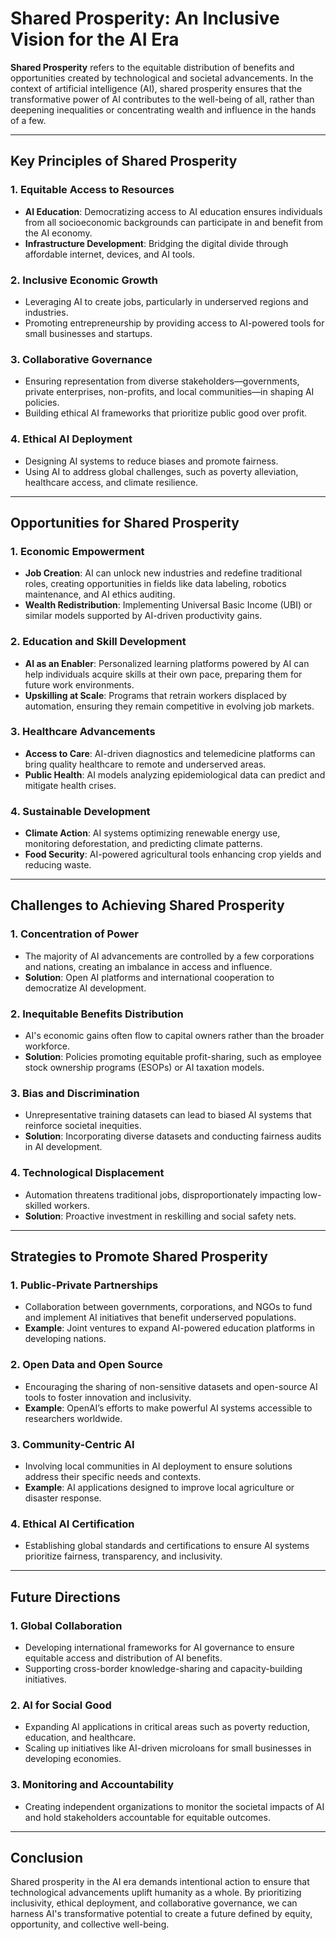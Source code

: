 # Shared Prosperity: An Inclusive Vision for the AI Era

**Shared Prosperity** refers to the equitable distribution of benefits and opportunities created by technological and societal advancements. In the context of artificial intelligence (AI), shared prosperity ensures that the transformative power of AI contributes to the well-being of all, rather than deepening inequalities or concentrating wealth and influence in the hands of a few.

---

## **Key Principles of Shared Prosperity**

### **1. Equitable Access to Resources**
- **AI Education**: Democratizing access to AI education ensures individuals from all socioeconomic backgrounds can participate in and benefit from the AI economy.
- **Infrastructure Development**: Bridging the digital divide through affordable internet, devices, and AI tools.

### **2. Inclusive Economic Growth**
- Leveraging AI to create jobs, particularly in underserved regions and industries.
- Promoting entrepreneurship by providing access to AI-powered tools for small businesses and startups.

### **3. Collaborative Governance**
- Ensuring representation from diverse stakeholders—governments, private enterprises, non-profits, and local communities—in shaping AI policies.
- Building ethical AI frameworks that prioritize public good over profit.

### **4. Ethical AI Deployment**
- Designing AI systems to reduce biases and promote fairness.
- Using AI to address global challenges, such as poverty alleviation, healthcare access, and climate resilience.

---

## **Opportunities for Shared Prosperity**

### **1. Economic Empowerment**
- **Job Creation**: AI can unlock new industries and redefine traditional roles, creating opportunities in fields like data labeling, robotics maintenance, and AI ethics auditing.
- **Wealth Redistribution**: Implementing Universal Basic Income (UBI) or similar models supported by AI-driven productivity gains.

### **2. Education and Skill Development**
- **AI as an Enabler**: Personalized learning platforms powered by AI can help individuals acquire skills at their own pace, preparing them for future work environments.
- **Upskilling at Scale**: Programs that retrain workers displaced by automation, ensuring they remain competitive in evolving job markets.

### **3. Healthcare Advancements**
- **Access to Care**: AI-driven diagnostics and telemedicine platforms can bring quality healthcare to remote and underserved areas.
- **Public Health**: AI models analyzing epidemiological data can predict and mitigate health crises.

### **4. Sustainable Development**
- **Climate Action**: AI systems optimizing renewable energy use, monitoring deforestation, and predicting climate patterns.
- **Food Security**: AI-powered agricultural tools enhancing crop yields and reducing waste.

---

## **Challenges to Achieving Shared Prosperity**

### **1. Concentration of Power**
- The majority of AI advancements are controlled by a few corporations and nations, creating an imbalance in access and influence.
- **Solution**: Open AI platforms and international cooperation to democratize AI development.

### **2. Inequitable Benefits Distribution**
- AI's economic gains often flow to capital owners rather than the broader workforce.
- **Solution**: Policies promoting equitable profit-sharing, such as employee stock ownership programs (ESOPs) or AI taxation models.

### **3. Bias and Discrimination**
- Unrepresentative training datasets can lead to biased AI systems that reinforce societal inequities.
- **Solution**: Incorporating diverse datasets and conducting fairness audits in AI development.

### **4. Technological Displacement**
- Automation threatens traditional jobs, disproportionately impacting low-skilled workers.
- **Solution**: Proactive investment in reskilling and social safety nets.

---

## **Strategies to Promote Shared Prosperity**

### **1. Public-Private Partnerships**
- Collaboration between governments, corporations, and NGOs to fund and implement AI initiatives that benefit underserved populations.
- **Example**: Joint ventures to expand AI-powered education platforms in developing nations.

### **2. Open Data and Open Source**
- Encouraging the sharing of non-sensitive datasets and open-source AI tools to foster innovation and inclusivity.
- **Example**: OpenAI’s efforts to make powerful AI systems accessible to researchers worldwide.

### **3. Community-Centric AI**
- Involving local communities in AI deployment to ensure solutions address their specific needs and contexts.
- **Example**: AI applications designed to improve local agriculture or disaster response.

### **4. Ethical AI Certification**
- Establishing global standards and certifications to ensure AI systems prioritize fairness, transparency, and inclusivity.

---

## **Future Directions**

### **1. Global Collaboration**
- Developing international frameworks for AI governance to ensure equitable access and distribution of AI benefits.
- Supporting cross-border knowledge-sharing and capacity-building initiatives.

### **2. AI for Social Good**
- Expanding AI applications in critical areas such as poverty reduction, education, and healthcare.
- Scaling up initiatives like AI-driven microloans for small businesses in developing economies.

### **3. Monitoring and Accountability**
- Creating independent organizations to monitor the societal impacts of AI and hold stakeholders accountable for equitable outcomes.

---

## **Conclusion**

Shared prosperity in the AI era demands intentional action to ensure that technological advancements uplift humanity as a whole. By prioritizing inclusivity, ethical deployment, and collaborative governance, we can harness AI's transformative potential to create a future defined by equity, opportunity, and collective well-being.
